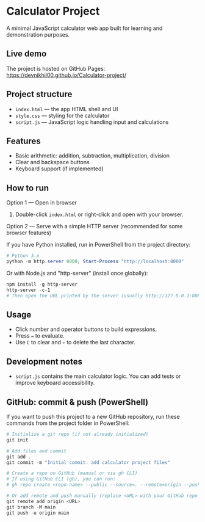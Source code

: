 # Calculator Project

A minimal JavaScript calculator web app built for learning and demonstration purposes.

## Live demo

The project is hosted on GitHub Pages: https://devnikhil00.github.io/Calculator-project/

## Project structure

- `index.html` — the app HTML shell and UI
- `style.css` — styling for the calculator
- `script.js` — JavaScript logic handling input and calculations

## Features

- Basic arithmetic: addition, subtraction, multiplication, division
- Clear and backspace buttons
- Keyboard support (if implemented)

## How to run

Option 1 — Open in browser
1. Double-click `index.html` or right-click and open with your browser.

Option 2 — Serve with a simple HTTP server (recommended for some browser features)

If you have Python installed, run in PowerShell from the project directory:

```powershell
# Python 3.x
python -m http.server 8000; Start-Process "http://localhost:8000"
```

Or with Node.js and "http-server" (install once globally):

```powershell
npm install -g http-server
http-server -c-1
# Then open the URL printed by the server (usually http://127.0.0.1:8080)
```

## Usage

- Click number and operator buttons to build expressions.
- Press `=` to evaluate.
- Use `C` to clear and `←` to delete the last character.

## Development notes

- `script.js` contains the main calculator logic. You can add tests or improve keyboard accessibility.

## GitHub: commit & push (PowerShell)

If you want to push this project to a new GitHub repository, run these commands from the project folder in PowerShell:

```powershell
# Initialize a git repo (if not already initialized)
git init

# Add files and commit
git add .
git commit -m "Initial commit: add calculator project files"

# Create a repo on GitHub (manual or via gh CLI)
# If using GitHub CLI (gh), you can run:
# gh repo create <repo-name> --public --source=. --remote=origin --push

# Or add remote and push manually (replace <URL> with your GitHub repo URL)
git remote add origin <URL>
git branch -M main
git push -u origin main
```

